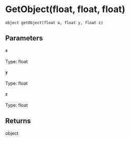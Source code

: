 # GetObject(float, float, float)

```
object getObject(float x, float y, float z)
```

## Parameters

#### `x`
Type: float

#### `y`
Type: float

#### `z`
Type: float

## Returns

object
